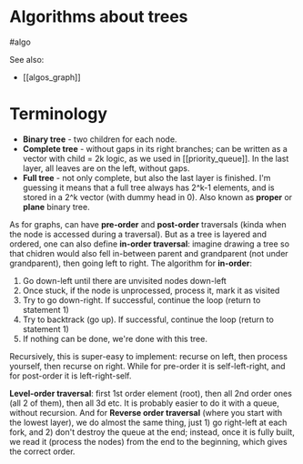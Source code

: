 # Algorithms about trees
#algo

See also: 
* [[algos_graph]]

# Terminology
* **Binary tree** - two children for each node.
* **Complete tree** - without gaps in its right branches; can be written as a vector with child = 2k logic, as we used in [[priority_queue]]. In the last layer, all leaves are on the left, without gaps.
* **Full tree** - not only complete, but also the last layer is finished. I'm guessing it means that a full tree always has 2^k-1 elements, and is stored in a 2^k vector (with dummy head in 0). Also known as **proper** or **plane** binary tree.

As for graphs, can have **pre-order** and **post-order** traversals (kinda when the node is accessed during a traversal). But as a tree is layered and ordered, one can also define **in-order traversal**: imagine drawing a tree so that chidren would also fell in-between parent and grandparent (not under grandparent), then going left to right. The algorithm for **in-order**:
1. Go down-left until there are unvisited nodes down-left
2. Once stuck, if the node is unprocessed, process it, mark it as visited
3. Try to go down-right. If successful, continue the loop (return to statement 1)
4. Try to backtrack (go up). If successful, continue the loop (return to statement 1)
5. If nothing can be done, we're done with this tree.

Recursively, this is super-easy to implement: recurse on left, then process yourself, then recurse on right. While for pre-order it is self-left-right, and for post-order it is left-right-self.

**Level-order traversal**: first 1st order element (root), then all 2nd order ones (all 2 of them), then all 3d etc. It is probably easier to do it with a queue, without recursion. And for **Reverse order traversal** (where you start with the lowest layer), we do almost the same thing, just 1) go right-left at each fork, and 2) don't destroy the queue at the end; instead, once it is fully built, we read it (process the nodes) from the end to the beginning, which gives the correct order.